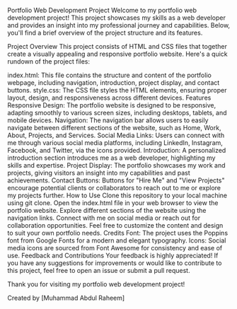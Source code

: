 Portfolio Web Development Project
Welcome to my portfolio web development project! This project showcases my skills as a web developer and provides an insight into my professional journey and capabilities. Below, you'll find a brief overview of the project structure and its features.

Project Overview
This project consists of HTML and CSS files that together create a visually appealing and responsive portfolio website. Here's a quick rundown of the project files:

index.html: This file contains the structure and content of the portfolio webpage, including navigation, introduction, project display, and contact buttons.
style.css: The CSS file styles the HTML elements, ensuring proper layout, design, and responsiveness across different devices.
Features
Responsive Design: The portfolio website is designed to be responsive, adapting smoothly to various screen sizes, including desktops, tablets, and mobile devices.
Navigation: The navigation bar allows users to easily navigate between different sections of the website, such as Home, Work, About, Projects, and Services.
Social Media Links: Users can connect with me through various social media platforms, including LinkedIn, Instagram, Facebook, and Twitter, via the icons provided.
Introduction: A personalized introduction section introduces me as a web developer, highlighting my skills and expertise.
Project Display: The portfolio showcases my work and projects, giving visitors an insight into my capabilities and past achievements.
Contact Buttons: Buttons for "Hire Me" and "View Projects" encourage potential clients or collaborators to reach out to me or explore my projects further.
How to Use
Clone this repository to your local machine using git clone.
Open the index.html file in your web browser to view the portfolio website.
Explore different sections of the website using the navigation links.
Connect with me on social media or reach out for collaboration opportunities.
Feel free to customize the content and design to suit your own portfolio needs.
Credits
Font: The project uses the Poppins font from Google Fonts for a modern and elegant typography.
Icons: Social media icons are sourced from Font Awesome for consistency and ease of use.
Feedback and Contributions
Your feedback is highly appreciated! If you have any suggestions for improvements or would like to contribute to this project, feel free to open an issue or submit a pull request.

Thank you for visiting my portfolio web development project!

Created by [Muhammad Abdul Raheem]
